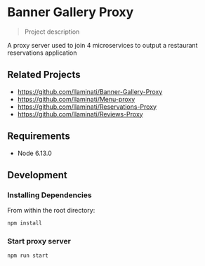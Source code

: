 # Banner Gallery Proxy

> Project description

A proxy server used to join 4 microservices to output a restaurant reservations application

## Related Projects

  - https://github.com/llaminati/Banner-Gallery-Proxy
  - https://github.com/llaminati/Menu-proxy
  - https://github.com/llaminati/Reservations-Proxy
  - https://github.com/llaminati/Reviews-Proxy

## Requirements

- Node 6.13.0

## Development

### Installing Dependencies

From within the root directory:

```sh
npm install
```

### Start proxy server

```sh
npm run start
```